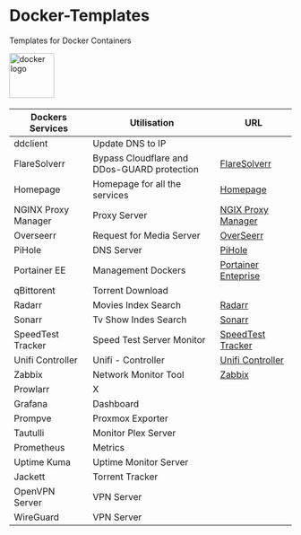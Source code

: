 # Docker-Templates
Templates for Docker Containers
<div align="left">
<img src="https://simpleicons.org/icons/docker.svg" height="80" alt="docker logo" />
<img width="24" />
</div>

|Dockers Services|Utilisation|URL|
|----------------|-----------|---|
|ddclient|Update DNS to IP|<a href="" target="_blank"></a>|
|FlareSolverr|Bypass Cloudflare and DDos-GUARD protection|<a href="https://github.com/elcapitaine-git/Docker-Templates/tree/main/Templates/FlareSolverr" target="_blank">FlareSolverr</a>|
|Homepage|Homepage for all the services|<a href="https://github.com/elcapitaine-git/Docker-Templates/tree/main/Templates/Homepage" target="_blank">Homepage</a>|
|NGINX Proxy Manager|Proxy Server|<a href="https://github.com/elcapitaine-git/Docker-Templates/tree/main/Templates/NGINX%20Proxy%20Manager" target="_blank">NGIX Proxy Manager</a>|
|Overseerr|Request for Media Server|<a href="https://github.com/elcapitaine-git/Docker-Templates/tree/main/Templates/Overseerr" target="_blank">OverSeerr</a>|
|PiHole|DNS Server|<a href="https://github.com/elcapitaine-git/Docker-Templates/tree/main/Templates/PiHole" target="_blank">PiHole</a>|
|Portainer EE|Management Dockers|<a href="https://github.com/elcapitaine-git/Docker-Templates/tree/main/Templates/Portainer%20Enterprise" target="_blank">Portainer Enteprise</a>|
|qBittorent|Torrent Download|<a href="" target="_blank"></a>|
|Radarr|Movies Index Search|<a href="https://github.com/elcapitaine-git/Docker-Templates/tree/main/Templates/Radarr" target="_blank">Radarr</a>|
|Sonarr|Tv Show Indes Search|<a href="https://github.com/elcapitaine-git/Docker-Templates/tree/main/Templates/Sonarr" target="_blank">Sonarr</a>|
|SpeedTest Tracker|Speed Test Server Monitor|<a href="https://github.com/elcapitaine-git/Docker-Templates/tree/main/Templates/SpeedTest%20Tracker" target="_blank">SpeedTest Tracker</a>|
|Unifi Controller|Unifi - Controller|<a href="https://github.com/elcapitaine-git/Docker-Templates/tree/main/Templates/Unifi%20Controller" target="_blank">Unifi Controller</a>|
|Zabbix|Network Monitor Tool|<a href="https://github.com/elcapitaine-git/Docker-Templates/tree/main/Templates/Zabbix" target="_blank">Zabbix</a>|
|Prowlarr|X|<a href="" target="_blank"></a>|
|Grafana|Dashboard|<a href="" target="_blank"></a>|
|Prompve|Proxmox Exporter|<a href="" target="_blank"></a>|
|Tautulli|Monitor Plex Server|<a href="" target="_blank"></a>|
|Prometheus|Metrics|<a href="" target="_blank"></a>|
|Uptime Kuma|Uptime Monitor Server|<a href="" target="_blank"></a>|
|Jackett|Torrent Tracker|<a href="" target="_blank"></a>|
|OpenVPN Server|VPN Server|<a href="" target="_blank"></a>|
|WireGuard|VPN Server|<a href="" target="_blank"></a>|